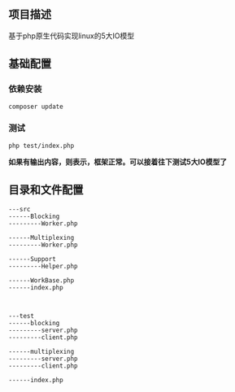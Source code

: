 ## 项目描述

基于php原生代码实现linux的5大IO模型


## 基础配置

### 依赖安装

```shell
composer update
```

### 测试

```shell
php test/index.php
```

**如果有输出内容，则表示，框架正常。可以接着往下测试5大IO模型了**

## 目录和文件配置

```shell
---src
------Blocking
---------Worker.php

------Multiplexing
---------Worker.php

------Support
---------Helper.php

------WorkBase.php
------index.php



---test
------blocking
---------server.php
---------client.php

------multiplexing
---------server.php
---------client.php

------index.php
```



